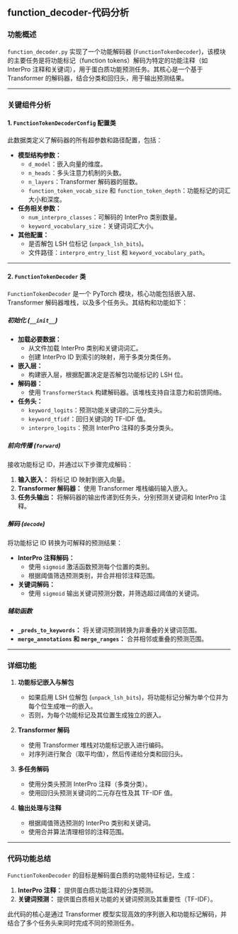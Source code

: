 ## function_decoder-代码分析
### **功能概述**

`function_decoder.py` 实现了一个功能解码器 (`FunctionTokenDecoder`)，该模块的主要任务是将功能标记（function tokens）解码为特定的功能注释（如 InterPro 注释和关键词），用于蛋白质功能预测任务。其核心是一个基于 Transformer 的解码器，结合分类和回归头，用于输出预测结果。

---

### **关键组件分析**

#### 1. **`FunctionTokenDecoderConfig` 配置类**
此数据类定义了解码器的所有超参数和路径配置，包括：
- **模型结构参数：**
  - `d_model`：嵌入向量的维度。
  - `n_heads`：多头注意力机制的头数。
  - `n_layers`：Transformer 解码器的层数。
  - `function_token_vocab_size` 和 `function_token_depth`：功能标记的词汇大小和深度。
- **任务相关参数：**
  - `num_interpro_classes`：可解码的 InterPro 类别数量。
  - `keyword_vocabulary_size`：关键词词汇大小。
- **其他配置：**
  - 是否解包 LSH 位标记 (`unpack_lsh_bits`)。
  - 文件路径：`interpro_entry_list` 和 `keyword_vocabulary_path`。

---

#### 2. **`FunctionTokenDecoder` 类**
`FunctionTokenDecoder` 是一个 PyTorch 模块，核心功能包括嵌入层、Transformer 解码器堆栈，以及多个任务头。其结构和功能如下：

##### **初始化 (`__init__`)**
- **加载必要数据：**
  - 从文件加载 InterPro 类别和关键词词汇。
  - 创建 InterPro ID 到索引的映射，用于多类分类任务。
- **嵌入层：**
  - 构建嵌入层，根据配置决定是否解包功能标记的 LSH 位。
- **解码器：**
  - 使用 `TransformerStack` 构建解码器。该堆栈支持自注意力和前馈网络。
- **任务头：**
  - `keyword_logits`：预测功能关键词的二元分类头。
  - `keyword_tfidf`：回归关键词的 TF-IDF 值。
  - `interpro_logits`：预测 InterPro 注释的多类分类头。

##### **前向传播 (`forward`)**
接收功能标记 ID，并通过以下步骤完成解码：
1. **输入嵌入：** 将标记 ID 映射到嵌入向量。
2. **Transformer 解码器：** 使用 Transformer 堆栈编码输入嵌入。
3. **任务头输出：** 将解码器的输出传递到任务头，分别预测关键词和 InterPro 注释。

##### **解码 (`decode`)**
将功能标记 ID 转换为可解释的预测结果：
- **InterPro 注释解码：**
  - 使用 `sigmoid` 激活函数预测每个位置的类别。
  - 根据阈值筛选预测类别，并合并相邻注释范围。
- **关键词解码：**
  - 使用 `sigmoid` 输出关键词预测分数，并筛选超过阈值的关键词。

##### **辅助函数**
- **`_preds_to_keywords`：** 将关键词预测转换为非重叠的关键词范围。
- **`merge_annotations` 和 `merge_ranges`：** 合并相邻或重叠的预测范围。

---

### **详细功能**

1. **功能标记嵌入与解包**
   - 如果启用 LSH 位解包 (`unpack_lsh_bits`)，将功能标记分解为单个位并为每个位生成唯一的嵌入。
   - 否则，为每个功能标记及其位置生成独立的嵌入。

2. **Transformer 解码**
   - 使用 Transformer 堆栈对功能标记嵌入进行编码。
   - 对序列进行聚合（取平均值），然后传递给分类和回归头。

3. **多任务解码**
   - 使用分类头预测 InterPro 注释（多类分类）。
   - 使用回归头预测关键词的二元存在性及其 TF-IDF 值。

4. **输出处理与注释**
   - 根据阈值筛选预测的 InterPro 类别和关键词。
   - 使用合并算法清理相邻的注释范围。

---

### **代码功能总结**
`FunctionTokenDecoder` 的目标是解码蛋白质的功能特征标记，生成：
1. **InterPro 注释：** 提供蛋白质功能注释的分类预测。
2. **关键词预测：** 提供蛋白质相关功能的关键词预测及其重要性（TF-IDF）。

此代码的核心是通过 Transformer 模型实现高效的序列嵌入和功能标记解码，并结合了多个任务头来同时完成不同的预测任务。
